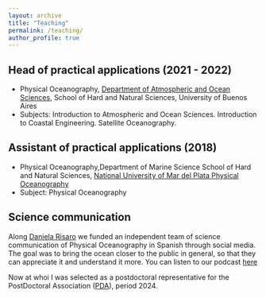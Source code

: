 ```yaml
---
layout: archive
title: "Teaching"
permalink: /teaching/
author_profile: true
---
```


## Head of practical applications (2021 - 2022)
* Physical Oceanography, [Department of Atmospheric and Ocean Sciences](https://www.cima.fcen.uba.ar/), School of Hard and Natural Sciences, University of Buenos Aires
* Subjects: Introduction to Atmospheric and Ocean Sciences. Introduction to Coastal Engineering. Satellite Oceanography.

## Assistant of practical applications (2018)
* Physical Oceanography,Department of Marine Science School of Hard and Natural Sciences, [National University of Mar del Plata
Physical Oceanography](https://www.mdp.edu.ar/)
* Subject: Physical Oceanography 


## Science communication
Along [Daniela Risaro](https://dbrisaro.github.io/) we funded an independent team of science communication of Physical Oceanography in Spanish through social media. The goal was to bring the ocean closer to the public in general, so that they can appreciate it and understand it more.
You can listen to our podcast [here](https://open.spotify.com/show/2j5XAet6CimfFNDVClFPEo?si=548faba89df64cde&nd=1&dlsi=a1f03a4607ca4367)

Now at whoi I was selected as a postdoctoral representative for the PostDoctoral Association ([PDA](https://www2.whoi.edu/site/pda/)), period 2024.
